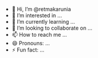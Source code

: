 - 👋 Hi, I’m @retmakarunia
- 👀 I’m interested in ...
- 🌱 I’m currently learning ...
- 💞️ I’m looking to collaborate on ...
- 📫 How to reach me ...
- 😄 Pronouns: ...
- ⚡ Fun fact: ...

<!---
retmakarunia/retmakarunia is a ✨ special ✨ repository because its `README.md` (this file) appears on your GitHub profile.
You can click the Preview link to take a look at your changes.
--->
